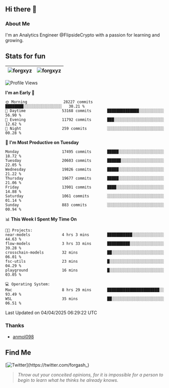 ## Hi there 👋

### About Me

I'm an Analytics Engineer @FlipsideCrypto with a passion for learning and growing.
  
## Stats for fun

| <img align="center" src="https://github-readme-streak-stats.herokuapp.com/?user=forgxyz&theme=tokyonight" alt="forgxyz" /> | <img align="center" src="https://github-readme-stats.vercel.app/api?username=forgxyz&theme=tokyonight&show_icons=true" alt="forgxyz" /> |
| ------------- |------------- |


<!--START_SECTION:waka-->
![Profile Views](http://img.shields.io/badge/Profile%20Views-0-blue)

**I'm an Early 🐤** 

```text
🌞 Morning                28227 commits       ████████░░░░░░░░░░░░░░░░░   30.21 % 
🌆 Daytime                53168 commits       ██████████████░░░░░░░░░░░   56.90 % 
🌃 Evening                11792 commits       ███░░░░░░░░░░░░░░░░░░░░░░   12.62 % 
🌙 Night                  259 commits         ░░░░░░░░░░░░░░░░░░░░░░░░░   00.28 % 
```
📅 **I'm Most Productive on Tuesday** 

```text
Monday                   17495 commits       █████░░░░░░░░░░░░░░░░░░░░   18.72 % 
Tuesday                  20603 commits       ██████░░░░░░░░░░░░░░░░░░░   22.05 % 
Wednesday                19826 commits       █████░░░░░░░░░░░░░░░░░░░░   21.22 % 
Thursday                 19677 commits       █████░░░░░░░░░░░░░░░░░░░░   21.06 % 
Friday                   13901 commits       ████░░░░░░░░░░░░░░░░░░░░░   14.88 % 
Saturday                 1061 commits        ░░░░░░░░░░░░░░░░░░░░░░░░░   01.14 % 
Sunday                   883 commits         ░░░░░░░░░░░░░░░░░░░░░░░░░   00.94 % 
```


📊 **This Week I Spent My Time On** 

```text
🐱‍💻 Projects: 
near-models              4 hrs 3 mins        ███████████░░░░░░░░░░░░░░   44.63 % 
flow-models              3 hrs 33 mins       ██████████░░░░░░░░░░░░░░░   39.28 % 
crosschain-models        32 mins             ██░░░░░░░░░░░░░░░░░░░░░░░   06.01 % 
fsc-utils                23 mins             █░░░░░░░░░░░░░░░░░░░░░░░░   04.29 % 
playground               16 mins             █░░░░░░░░░░░░░░░░░░░░░░░░   03.05 % 

💻 Operating System: 
Mac                      8 hrs 29 mins       ███████████████████████░░   93.49 % 
WSL                      35 mins             ██░░░░░░░░░░░░░░░░░░░░░░░   06.51 % 
```


 Last Updated on 04/04/2025 06:29:22 UTC
<!--END_SECTION:waka-->

### Thanks
 - [anmol098](https://github.com/anmol098/waka-readme-stats/)
  
## Find Me
[![Twitter](https://img.shields.io/twitter/url/https/twitter.com/forgash_.svg?style=social&label=Follow%20%40forgash_)](https://twitter.com/forgash_)


> *Throw out your conceited opinions, for it is impossible for a person to begin to learn what he thinks he already knows.* 

